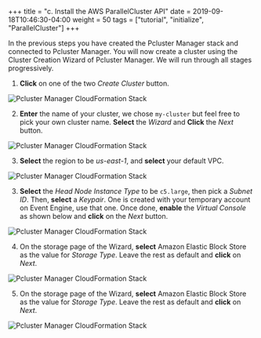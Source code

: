 +++
title = "c. Install the AWS ParallelCluster API"
date = 2019-09-18T10:46:30-04:00
weight = 50
tags = ["tutorial", "initialize", "ParallelCluster"]
+++

In the previous steps you have created the Pcluster Manager stack and connected to Pcluster Manager. You will now create a cluster using the Cluster Creation Wizard of Pcluster Manager. We will run through all stages progressively.

1. **Click** on one of the two *Create Cluster* button.

![Pcluster Manager CloudFormation Stack](/images/hpc-aws-parallelcluster-workshop/pcm-create1.png)

2. **Enter** the name of your cluster, we chose `my-cluster` but feel free to pick your own cluster name. **Select** the *Wizard* and **Click** the *Next* button.

![Pcluster Manager CloudFormation Stack](/images/hpc-aws-parallelcluster-workshop/pcm-create2.png)

3. **Select** the region to be *us-east-1*, and **select** your default VPC.

![Pcluster Manager CloudFormation Stack](/images/hpc-aws-parallelcluster-workshop/pcm-create3.png)


3. **Select** the *Head Node Instance Type* to be `c5.large`, then pick a *Subnet ID*. Then, **select** a *Keypair*. One is created with your temporary account on Event Engine, use that one. Once done, **enable** the *Virtual Console* as shown below and **click** on the *Next* button.

![Pcluster Manager CloudFormation Stack](/images/hpc-aws-parallelcluster-workshop/pcm-create4.png)

4. On the storage page of the Wizard, **select** Amazon Elastic Block Store as the value for *Storage Type*. Leave the rest as default and **click** on *Next*.

![Pcluster Manager CloudFormation Stack](/images/hpc-aws-parallelcluster-workshop/pcm-create5.png)


5. On the storage page of the Wizard, **select** Amazon Elastic Block Store as the value for *Storage Type*. Leave the rest as default and **click** on *Next*.

![Pcluster Manager CloudFormation Stack](/images/hpc-aws-parallelcluster-workshop/pcm-create5.png)
